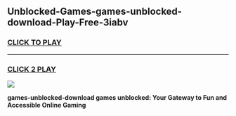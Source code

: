 
## Unblocked-Games-games-unblocked-download-Play-Free-3iabv
<h3>
<a href="https://premium76.site?title=games-unblocked-download&ref=10A">CLICK TO PLAY</a></h3>
<hr>

<h3>
<a href="https://premium76.site?title=games-unblocked-download&ref=10A">CLICK 2 PLAY</a>
  
</h3>

<a href="https://premium76.site?title=games-unblocked-download&ref=10A"><img src="https://clearcache.store/games.png"></a>


**games-unblocked-download games unblocked: Your Gateway to Fun and Accessible Online Gaming**
